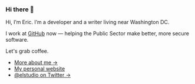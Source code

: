 ### Hi there 👋

Hi, I’m Eric. I’m a developer and a writer living near Washington DC.

I work at [GitHub](https://government.github.com) now — helping the Public Sector make better, more secure software.

Let's grab coffee.

- [More about me  &rarr;](https://www.elstudio.us/about)
- [My personal website](https://www.elstudio.us)
- [@elstudio on Twitter  &rarr;](https://twitter.com/elstudio)
